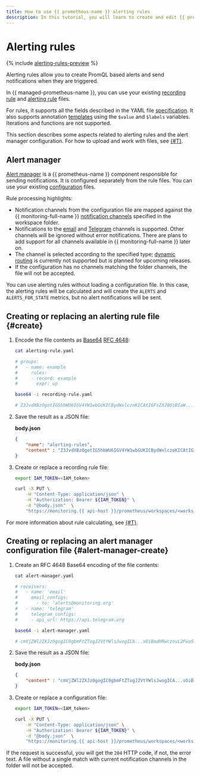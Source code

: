 ```yaml
---
title: How to use {{ prometheus-name }} alerting rules
description: In this tutorial, you will learn to create and edit {{ prometheus-name }} files which define the alerting rules.
---
```


# Alerting rules

{% include [alerting-rules-preview](../../../_includes/monitoring/alerting-rules-preview.md) %}

Alerting rules allow you to create PromQL based alerts and send notifications when they are triggered.

In {{ managed-prometheus-name }}, you can use your existing [recording rule](https://prometheus.io/docs/prometheus/latest/configuration/recording_rules/#recording-rules) and [alerting rule](https://prometheus.io/docs/prometheus/latest/configuration/alerting_rules/) files.

For rules, it supports all the fields described in the YAML file [specification](https://prometheus.io/docs/prometheus/latest/configuration/recording_rules/). It also supports annotation [templates](https://prometheus.io/docs/prometheus/latest/configuration/template_examples/) using the `$value` and `$labels` variables. Iterations and functions are not supported.

This section describes some aspects related to alerting rules and the alert manager configuration. For how to upload and work with files, see [{#T}](./recording-rules.md).


## Alert manager

[Alert manager](https://prometheus.io/docs/alerting/latest/alertmanager/) is a {{ prometheus-name }} component responsible for sending notifications. It is configured separately from the rule files. You can use your existing [configuration](https://prometheus.io/docs/alerting/latest/configuration/) files.

Rule processing highlights:

* Notification channels from the configuration file are mapped against the {{ monitoring-full-name }} [notification channels](../../concepts/alerting/notification-channel.md) specified in the workspace folder.
* Notifications to the [email](https://prometheus.io/docs/alerting/latest/configuration/#email_config) and [Telegram](https://prometheus.io/docs/alerting/latest/configuration/#telegram_config) channels is supported. Other channels will be ignored without error notifications. There are plans to add support for all channels available in {{ monitoring-full-name }} later on.
* The channel is selected according to the specified type; [dynamic routing](https://prometheus.io/docs/alerting/latest/configuration/#route) is currently not supported but is planned for upcoming releases.
* If the configuration has no channels matching the folder channels, the file will not be accepted.

You can use alerting rules without loading a configuration file. In this case, the alerting rules will be calculated and will create the `ALERTS` and `ALERTS_FOR_STATE` metrics, but no alert notifications will be sent.

## Creating or replacing an alerting rule file {#create}

1. Encode the file contents as [Base64](https://en.wikipedia.org/wiki/Base64) [RFC 4648](https://www.ietf.org/rfc/rfc4648.txt):

    ```bash
    cat alerting-rule.yaml

    # groups:
    #   - name: example
    #     rules:
    #     - record: example
    #       expr: up

    base64 -i recording-rule.yaml

    # Z3JvdXBzOgotIG5hbWU6IGV4YW1wbGUKICBydWxlczoKICAtIGFsZXJ0OiBIaW...CBsYXRlbmN5Cg==
    ```

1. Save the result as a JSON file:

    **body.json**

    ```json
    {
        "name": "alerting-rules",
        "content" : "Z3JvdXBzOgotIG5hbWU6IGV4YW1wbGUKICBydWxlczoKICAtIGFsZXJ0OiBIaW...CBsYXRlbmN5Cg=="
    }
    ```

1. Create or replace a recording rule file:

    ```bash
    export IAM_TOKEN=<IAM_token>

    curl -X PUT \
        -H "Content-Type: application/json" \
        -H "Authorization: Bearer ${IAM_TOKEN}" \
        -d "@body.json"  \
        "https://monitoring.{{ api-host }}/prometheus/workspaces/<workspace_ID>/extensions/v1/rules"
    ```

For more information about rule calculating, see [{#T}](./recording-rules.md).

## Creating or replacing an alert manager configuration file {#alert-manager-create}

1. Create an RFC 4648 Base64 encoding of the file contents:

    ```bash
    cat alert-manager.yaml

    # receivers:
    #   - name: 'email'
    #     email_configs:
    #       - to: 'alerts@monitoring.org'
    #   - name: 'telegram'
    #     telegram_configs:
    #     - api_url: https://api.telegram.org

    base64 -i alert-manager.yaml

    # cmVjZWl2ZXJzOgogIC0gbmFtZTogJ2VtYWlsJwogICA...sOiBodHRwczovL2FwaS50ZWxlZ3JhbS5vcmcKCg==
    ```

1. Save the result as a JSON file:

    **body.json**

    ```json
    {
        "content" : "cmVjZWl2ZXJzOgogIC0gbmFtZTogJ2VtYWlsJwogICA...sOiBodHRwczovL2FwaS50ZWxlZ3JhbS5vcmcKCg=="
    }
    ```

1. Create or replace a configuration file:

    ```bash
    export IAM_TOKEN=<IAM_token>

    curl -X PUT \
        -H "Content-Type: application/json" \
        -H "Authorization: Bearer ${IAM_TOKEN}" \
        -d "@body.json"  \
        "https://monitoring.{{ api-host }}/prometheus/workspaces/<workspace_ID>/extensions/v1/alertmanager"
    ```

If the request is successful, you will get the `204` HTTP code, if not, the error text. A file without a single match with current notification channels in the folder will not be accepted.